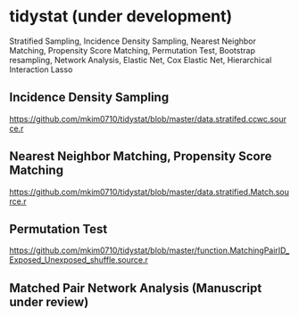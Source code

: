 # tidystat (under development)
Stratified Sampling, Incidence Density Sampling, Nearest Neighbor Matching, Propensity Score Matching, Permutation Test, Bootstrap resampling, Network Analysis, Elastic Net, Cox Elastic Net, Hierarchical Interaction Lasso


## Incidence Density Sampling
https://github.com/mkim0710/tidystat/blob/master/data.stratifed.ccwc.source.r

## Nearest Neighbor Matching, Propensity Score Matching
https://github.com/mkim0710/tidystat/blob/master/data.stratified.Match.source.r

## Permutation Test
https://github.com/mkim0710/tidystat/blob/master/function.MatchingPairID_Exposed_Unexposed_shuffle.source.r

## Matched Pair Network Analysis (Manuscript under review)
